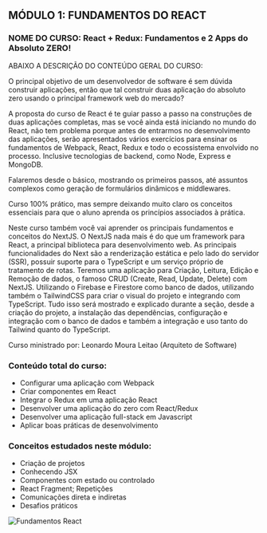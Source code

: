## MÓDULO 1: FUNDAMENTOS DO REACT

### NOME DO CURSO: React + Redux: Fundamentos e 2 Apps do Absoluto ZERO!


ABAIXO A DESCRIÇÃO DO CONTEÚDO GERAL DO CURSO:

O principal objetivo de um desenvolvedor de software é sem dúvida construir aplicações, 
então que tal construir duas aplicação do absoluto zero usando o principal framework web do mercado? 

A proposta do curso de React é te guiar passo a passo na construções de duas aplicações completas, 
mas se você ainda está iniciando no mundo do React, não tem problema porque antes de entrarmos no 
desenvolvimento das aplicações, serão apresentados vários exercícios para ensinar os fundamentos de Webpack, 
React, Redux e todo o ecossistema envolvido no processo. Inclusive tecnologias de backend, como Node, Express e MongoDB.

Falaremos desde o básico, mostrando os primeiros passos, até assuntos complexos como geração de formulários dinâmicos e middlewares.

Curso 100% prático, mas sempre deixando muito claro os conceitos essenciais para que o aluno aprenda os princípios associados à prática.

Neste curso também você vai aprender os principais fundamentos e conceitos do NextJS. O NextJS nada mais é do que um framework 
para React, a principal biblioteca para desenvolvimento web. As principais funcionalidades do Next são a renderização estática 
e pelo lado do servidor (SSR), possuir suporte para o TypeScript e um serviço próprio de tratamento de rotas. Teremos uma aplicação 
para Criação, Leitura, Edição e Remoção de dados, o famoso CRUD (Create, Read, Update, Delete) com NextJS. Utilizando o Firebase e 
Firestore como banco de dados, utilizando também o TailwindCSS para criar o visual do projeto e integrando com TypeScript. Tudo isso 
será mostrado e explicado durante a seção, desde a criação do projeto, a instalação das dependências, configuração e integração com 
o banco de dados e também a integração e uso tanto do Tailwind quanto do TypeScript.

Curso ministrado por: Leonardo Moura Leitao (Arquiteto de Software)


### Conteúdo total do curso:

- Configurar uma aplicação com Webpack
- Criar componentes em React
- Integrar o Redux em uma aplicação React
- Desenvolver uma aplicação do zero com React/Redux
- Desenvolver uma aplicação full-stack em Javascript
- Aplicar boas práticas de desenvolvimento




### Conceitos estudados neste módulo: 

- Criação de projetos
- Conhecendo JSX
- Componentes com estado ou controlado
- React Fragment; Repetições
- Comunicações direta e indiretas
- Desafios práticos

![Fundamentos React](https://user-images.githubusercontent.com/72532360/141410109-3c8ac5b8-7b23-4d61-9027-2d2903d3fabe.JPG)
